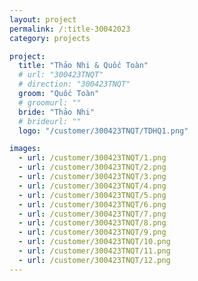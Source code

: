 ```yaml
---
layout: project
permalink: /:title-30042023
category: projects

project:
  title: "Thảo Nhi & Quốc Toàn"
  # url: "300423TNQT"
  # direction: "300423TNQT"
  groom: "Quốc Toàn"
  # groomurl: ""
  bride: "Thảo Nhi"
  # brideurl: ""
  logo: "/customer/300423TNQT/TDHQ1.png"

images:
  - url: /customer/300423TNQT/1.png
  - url: /customer/300423TNQT/2.png
  - url: /customer/300423TNQT/3.png
  - url: /customer/300423TNQT/4.png
  - url: /customer/300423TNQT/5.png
  - url: /customer/300423TNQT/6.png
  - url: /customer/300423TNQT/7.png
  - url: /customer/300423TNQT/8.png
  - url: /customer/300423TNQT/9.png
  - url: /customer/300423TNQT/10.png
  - url: /customer/300423TNQT/11.png
  - url: /customer/300423TNQT/12.png
---
```


